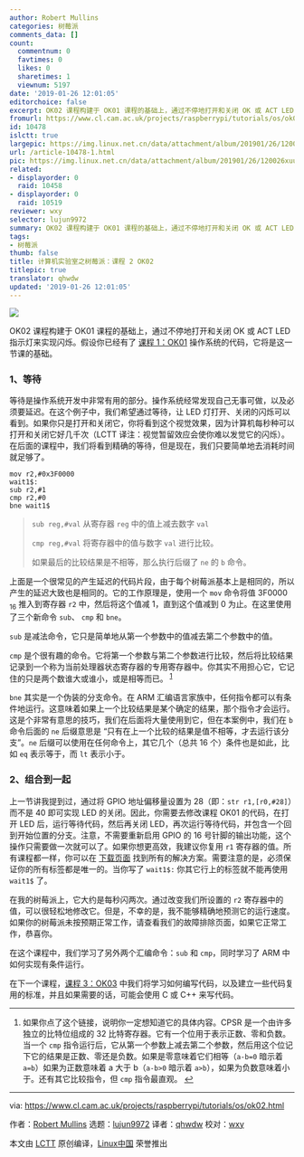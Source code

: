 ```yaml
---
author: Robert Mullins
categories: 树莓派
comments_data: []
count:
  commentnum: 0
  favtimes: 0
  likes: 0
  sharetimes: 1
  viewnum: 5197
date: '2019-01-26 12:01:05'
editorchoice: false
excerpt: OK02 课程构建于 OK01 课程的基础上，通过不停地打开和关闭 OK 或 ACT LED 指示灯来实现闪烁。
fromurl: https://www.cl.cam.ac.uk/projects/raspberrypi/tutorials/os/ok02.html
id: 10478
islctt: true
largepic: https://img.linux.net.cn/data/attachment/album/201901/26/120026xuuxhsb00kqsubkk.jpg
url: /article-10478-1.html
pic: https://img.linux.net.cn/data/attachment/album/201901/26/120026xuuxhsb00kqsubkk.jpg.thumb.jpg
related:
- displayorder: 0
  raid: 10458
- displayorder: 0
  raid: 10519
reviewer: wxy
selector: lujun9972
summary: OK02 课程构建于 OK01 课程的基础上，通过不停地打开和关闭 OK 或 ACT LED 指示灯来实现闪烁。
tags:
- 树莓派
thumb: false
title: 计算机实验室之树莓派：课程 2 OK02
titlepic: true
translator: qhwdw
updated: '2019-01-26 12:01:05'
---
```


![](/data/attachment/album/201901/26/120026xuuxhsb00kqsubkk.jpg)


OK02 课程构建于 OK01 课程的基础上，通过不停地打开和关闭 OK 或 ACT LED 指示灯来实现闪烁。假设你已经有了 [课程 1：OK01](/article-10458-1.html) 操作系统的代码，它将是这一节课的基础。


### 1、等待


等待是操作系统开发中非常有用的部分。操作系统经常发现自己无事可做，以及必须要延迟。在这个例子中，我们希望通过等待，让 LED 灯打开、关闭的闪烁可以看到。如果你只是打开和关闭它，你将看到这个视觉效果，因为计算机每秒种可以打开和关闭它好几千次（LCTT 译注：视觉暂留效应会使你难以发觉它的闪烁）。在后面的课程中，我们将看到精确的等待，但是现在，我们只要简单地去消耗时间就足够了。



```
mov r2,#0x3F0000
wait1$:
sub r2,#1
cmp r2,#0
bne wait1$
```


> 
> `sub reg,#val` 从寄存器 `reg` 中的值上减去数字 `val`
> 
> 
> `cmp reg,#val` 将寄存器中的值与数字 `val` 进行比较。
> 
> 
> 如果最后的比较结果是不相等，那么执行后缀了 `ne` 的 `b` 命令。
> 
> 
> 


上面是一个很常见的产生延迟的代码片段，由于每个树莓派基本上是相同的，所以产生的延迟大致也是相同的。它的工作原理是，使用一个 `mov` 命令将值 3F0000<sub> 16</sub> 推入到寄存器 `r2` 中，然后将这个值减 1，直到这个值减到 0 为止。在这里使用了三个新命令 `sub`、 `cmp` 和 `bne`。


`sub` 是减法命令，它只是简单地从第一个参数中的值减去第二个参数中的值。


`cmp` 是个很有趣的命令。它将第一个参数与第二个参数进行比较，然后将比较结果记录到一个称为当前处理器状态寄存器的专用寄存器中。你其实不用担心它，它记住的只是两个数谁大或谁小，或是相等而已。<sup id="fnref1"> <a href="#fn1" rel="footnote">  1 </a></sup>


`bne` 其实是一个伪装的分支命令。在 ARM 汇编语言家族中，任何指令都可以有条件地运行。这意味着如果上一个比较结果是某个确定的结果，那个指令才会运行。这是个非常有意思的技巧，我们在后面将大量使用到它，但在本案例中，我们在 `b` 命令后面的 `ne` 后缀意思是 “只有在上一个比较的结果是值不相等，才去运行该分支”。`ne` 后缀可以使用在任何命令上，其它几个（总共 16 个）条件也是如此，比如 `eq` 表示等于，而 `lt` 表示小于。


### 2、组合到一起


上一节讲我提到过，通过将 GPIO 地址偏移量设置为 28（即：`str r1,[r0,#28]`）而不是 40 即可实现 LED 的关闭。因此，你需要去修改课程 OK01 的代码，在打开 LED 后，运行等待代码，然后再关闭 LED，再次运行等待代码，并包含一个回到开始位置的分支。注意，不需要重新启用 GPIO 的 16 号针脚的输出功能，这个操作只需要做一次就可以了。如果你想更高效，我建议你复用 `r1` 寄存器的值。所有课程都一样，你可以在 [下载页面](https://www.cl.cam.ac.uk/projects/raspberrypi/tutorials/os/downloads.html) 找到所有的解决方案。需要注意的是，必须保证你的所有标签都是唯一的。当你写了 `wait1$:` 你其它行上的标签就不能再使用 `wait1$` 了。


在我的树莓派上，它大约是每秒闪两次。通过改变我们所设置的 `r2` 寄存器中的值，可以很轻松地修改它。但是，不幸的是，我不能够精确地预测它的运行速度。如果你的树莓派未按预期正常工作，请查看我们的故障排除页面，如果它正常工作，恭喜你。


在这个课程中，我们学习了另外两个汇编命令：`sub` 和 `cmp`，同时学习了 ARM 中如何实现有条件运行。


在下一个课程，[课程 3：OK03](https://www.cl.cam.ac.uk/projects/raspberrypi/tutorials/os/ok03.html) 中我们将学习如何编写代码，以及建立一些代码复用的标准，并且如果需要的话，可能会使用 C 或 C++ 来写代码。




---


1. 如果你点了这个链接，说明你一定想知道它的具体内容。CPSR 是一个由许多独立的比特位组成的 32 比特寄存器。它有一个位用于表示正数、零和负数。当一个 `cmp` 指令运行后，它从第一个参数上减去第二个参数，然后用这个位记下它的结果是正数、零还是负数。如果是零意味着它们相等（`a-b=0` 暗示着 `a=b`）如果为正数意味着 a 大于 b（`a-b>0` 暗示着 `a>b`），如果为负数意味着小于。还有其它比较指令，但 `cmp` 指令最直观。 [↩](#fnref1)




---


via: <https://www.cl.cam.ac.uk/projects/raspberrypi/tutorials/os/ok02.html>


作者：[Robert Mullins](http://www.cl.cam.ac.uk/%7Erdm34) 选题：[lujun9972](https://github.com/lujun9972) 译者：[qhwdw](https://github.com/qhwdw) 校对：[wxy](https://github.com/wxy)


本文由 [LCTT](https://github.com/LCTT/TranslateProject) 原创编译，[Linux中国](https://linux.cn/) 荣誉推出